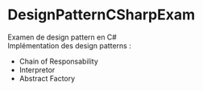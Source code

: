 # DesignPatternCSharpExam

Examen de design pattern en C#\
Implémentation des design patterns :
- Chain of Responsability
- Interpretor
- Abstract Factory

